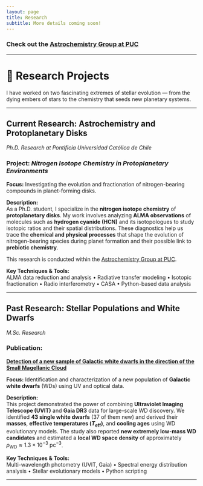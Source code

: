```yaml
---
layout: page
title: Research
subtitle: More details coming soon!
---
```


### Check out the [Astrochemistry Group at PUC](https://vvguzman.com/)
---

# 🔭 Research Projects

I have worked on two fascinating extremes of stellar evolution — from the dying embers of stars to the chemistry that seeds new planetary systems.

---

## **Current Research: Astrochemistry and Protoplanetary Disks**
*Ph.D. Research at Pontificia Universidad Católica de Chile*

### Project: *Nitrogen Isotope Chemistry in Protoplanetary Environments*

**Focus:** Investigating the evolution and fractionation of nitrogen-bearing compounds in planet-forming disks.

**Description:**  
As a Ph.D. student, I specialize in the **nitrogen isotope chemistry** of **protoplanetary disks**. My work involves analyzing **ALMA observations** of molecules such as **hydrogen cyanide (HCN)** and its isotopologues to study isotopic ratios and their spatial distributions. These diagnostics help us trace the **chemical and physical processes** that shape the evolution of nitrogen-bearing species during planet formation and their possible link to **prebiotic chemistry**.  

This research is conducted within the [Astrochemistry Group at PUC](https://vvguzman.com/).

**Key Techniques & Tools:**  
ALMA data reduction and analysis • Radiative transfer modeling • Isotopic fractionation • Radio interferometry • CASA • Python-based data analysis

---

## **Past Research: Stellar Populations and White Dwarfs**
*M.Sc. Research*

### Publication:  
[**Detection of a new sample of Galactic white dwarfs in the direction of the Small Magellanic Cloud**](https://doi.org/10.1051/0004-6361/202450292)

**Focus:** Identification and characterization of a new population of **Galactic white dwarfs** (WDs) using UV and optical data.

**Description:**  
This project demonstrated the power of combining **Ultraviolet Imaging Telescope (UVIT)** and **Gaia DR3** data for large-scale WD discovery. We identified **43 single white dwarfs** (37 of them new) and derived their **masses**, **effective temperatures ($T_{\mathrm{eff}}$)**, and **cooling ages** using WD evolutionary models. The study also reported **new extremely low-mass WD candidates** and estimated a **local WD space density** of approximately  
$\rho_{\text{WD}} \approx 1.3 \times 10^{-3}\ \text{pc}^{-3}$.

**Key Techniques & Tools:**  
Multi-wavelength photometry (UVIT, Gaia) • Spectral energy distribution analysis • Stellar evolutionary models • Python scripting

---

